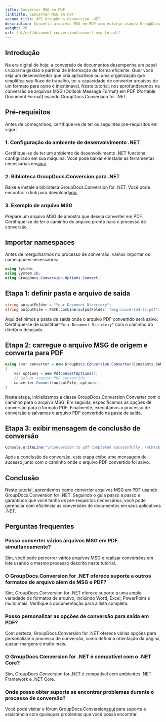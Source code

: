 ```yaml
---
title: Converter MSG em PDF
linktitle: Converter MSG em PDF
second_title: API GroupDocs.Conversion .NET
description: Converta arquivos MSG em PDF sem esforço usando GroupDocs.Conversion for .NET. Siga nosso guia passo a passo para um gerenciamento de documentos perfeito.
weight: 26
url: /pt/net/document-conversion/convert-msg-to-pdf/
---
```

## Introdução
Na era digital de hoje, a conversão de documentos desempenha um papel crucial na gestão e partilha de informação de forma eficiente. Quer você seja um desenvolvedor que cria aplicativos ou uma organização que simplifica seu fluxo de trabalho, ter a capacidade de converter arquivos de um formato para outro é inestimável. Neste tutorial, nos aprofundaremos na conversão de arquivos MSG (Outlook Message Format) em PDF (Portable Document Format) usando GroupDocs.Conversion for .NET.
## Pré-requisitos
Antes de começarmos, certifique-se de ter os seguintes pré-requisitos em vigor:
### 1. Configuração do ambiente de desenvolvimento .NET
 Certifique-se de ter um ambiente de desenvolvimento .NET funcional configurado em sua máquina. Você pode baixar e instalar as ferramentas necessárias em[aqui](https://dotnet.microsoft.com/download).
### 2. Biblioteca GroupDocs.Conversion para .NET
 Baixe e instale a biblioteca GroupDocs.Conversion for .NET. Você pode encontrar o link para download[aqui](https://releases.groupdocs.com/conversion/net/).
### 3. Exemplo de arquivo MSG
Prepare um arquivo MSG de amostra que deseja converter em PDF. Certifique-se de ter o caminho do arquivo pronto para o processo de conversão.

## Importar namespaces
Antes de mergulharmos no processo de conversão, vamos importar os namespaces necessários:
```csharp
using System;
using System.IO;
using GroupDocs.Conversion.Options.Convert;
```

## Etapa 1: definir pasta e arquivo de saída
```csharp
string outputFolder = "Your Document Directory";
string outputFile = Path.Combine(outputFolder, "msg-converted-to.pdf");
```
Aqui definimos a pasta de saída onde o arquivo PDF convertido será salvo. Certifique-se de substituir`"Your Document Directory"` com o caminho do diretório desejado.
## Etapa 2: carregue o arquivo MSG de origem e converta para PDF
```csharp
using (var converter = new GroupDocs.Conversion.Converter(Constants.SAMPLE_MSG))
{
    var options = new PdfConvertOptions();
    // Salvar arquivo PDF convertido
    converter.Convert(outputFile, options);
}
```
Nesta etapa, inicializamos a classe GroupDocs.Conversion Converter com o caminho para o arquivo MSG. Em seguida, especificamos as opções de conversão para o formato PDF. Finalmente, executamos o processo de conversão e salvamos o arquivo PDF convertido na pasta de saída.
## Etapa 3: exibir mensagem de conclusão de conversão
```csharp
Console.WriteLine("\nConversion to pdf completed successfully. \nCheck output in {0}", outputFolder);
```
Após a conclusão da conversão, esta etapa exibe uma mensagem de sucesso junto com o caminho onde o arquivo PDF convertido foi salvo.

## Conclusão
Neste tutorial, aprendemos como converter arquivos MSG em PDF usando GroupDocs.Conversion for .NET. Seguindo o guia passo a passo e garantindo que você tenha os pré-requisitos necessários, você pode gerenciar com eficiência as conversões de documentos em seus aplicativos .NET.
## Perguntas frequentes
### Posso converter vários arquivos MSG em PDF simultaneamente?
Sim, você pode percorrer vários arquivos MSG e realizar conversões em lote usando o mesmo processo descrito neste tutorial.
### O GroupDocs.Conversion for .NET oferece suporte a outros formatos de arquivo além de MSG e PDF?
Sim, GroupDocs.Conversion for .NET oferece suporte a uma ampla variedade de formatos de arquivo, incluindo Word, Excel, PowerPoint e muito mais. Verifique a documentação para a lista completa.
### Posso personalizar as opções de conversão para saída em PDF?
Com certeza, GroupDocs.Conversion for .NET oferece várias opções para personalizar o processo de conversão, como definir a orientação da página, ajustar margens e muito mais.
### O GroupDocs.Conversion for .NET é compatível com o .NET Core?
Sim, GroupDocs.Conversion for .NET é compatível com ambientes .NET Framework e .NET Core.
### Onde posso obter suporte se encontrar problemas durante o processo de conversão?
 Você pode visitar o fórum GroupDocs.Conversion[aqui](https://forum.groupdocs.com/c/conversion/11) para suporte e assistência com quaisquer problemas que você possa encontrar.